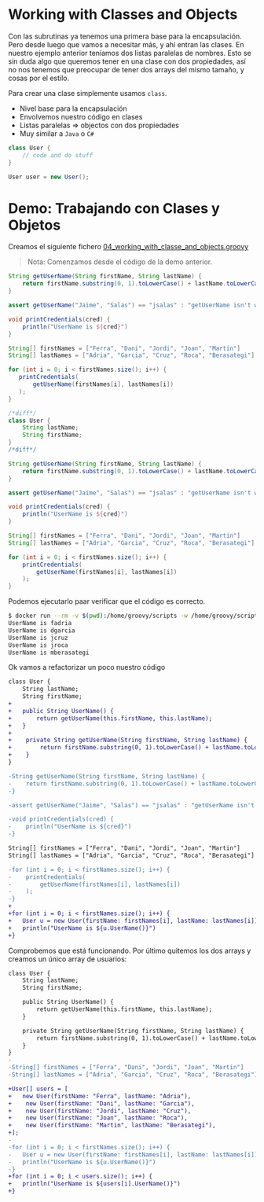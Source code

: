 # Working with Classes and Objects

Con las subrutinas ya tenemos una primera base para la encapsulación. Pero desde luego que vamos a necesitar más, y ahí entran las clases. En nuestro ejemplo anterior teníamos dos listas paralelas de nombres. Esto se sin duda algo que queremos tener en una clase con dos propiedades, así no nos tenemos que preocupar de tener dos arrays del mismo tamaño, y cosas por el estilo.

Para crear una clase simplemente usamos `class`.

* Nivel base para la encapsulación
* Envolvemos nuestro código en clases
* Listas paralelas => objectos con dos propiedades 
* Muy similar a `Java` o `C#`

```groovy
class User {
    // code and do stuff
}

User user = new User();
```

# Demo: Trabajando con Clases y Objetos

Creamos el siguiente fichero [04_working_with_classe_and_objects.groovy](playground/04_working_with_classes_and_objects.groovy)

> Nota: Comenzamos desde el código de la demo anterior.

```groovy
String getUserName(String firstName, String lastName) {
    return firstName.substring(0, 1).toLowerCase() + lastName.toLowerCase();
}

assert getUserName("Jaime", "Salas") == "jsalas" : "getUserName isn't working";

void printCredentials(cred) {
    println("UserName is ${cred}")
}

String[] firstNames = ["Ferra", "Dani", "Jordi", "Joan", "Martin"]
String[] lastNames = ["Adria", "Garcia", "Cruz", "Roca", "Berasategi"]

for (int i = 0; i < firstNames.size(); i++) {
   printCredentials(
       getUserName(firstNames[i], lastNames[i])
   );
}
```

```groovy
/*diff*/
class User {
    String lastName;
    String firstName;
}
/*diff*/

String getUserName(String firstName, String lastName) {
    return firstName.substring(0, 1).toLowerCase() + lastName.toLowerCase();
}

assert getUserName("Jaime", "Salas") == "jsalas" : "getUserName isn't working"

void printCredentials(cred) {
    println("UserName is ${cred}")
}

String[] firstNames = ["Ferra", "Dani", "Jordi", "Joan", "Martin"]
String[] lastNames = ["Adria", "Garcia", "Cruz", "Roca", "Berasategi"]

for (int i = 0; i < firstNames.size(); i++) {
    printCredentials(
        getUserName(firstNames[i], lastNames[i])
    );
}
```

Podemos ejecutarlo paar verificar que el código es correcto.

```bash
$ docker run --rm -v $(pwd):/home/groovy/scripts -w /home/groovy/scripts groovy:latest groovy 04_working_with_classes_and_objects.groovy 
UserName is fadria
UserName is dgarcia
UserName is jcruz
UserName is jroca
UserName is mberasategi
```

Ok vamos a refactorizar un poco nuestro código

```diff
class User {
    String lastName;
    String firstName;
+
+   public String UserName() {
+       return getUserName(this.firstName, this.lastName);
+   }
+
+    private String getUserName(String firstName, String lastName) {
+        return firstName.substring(0, 1).toLowerCase() + lastName.toLowerCase();
+    }
}

-String getUserName(String firstName, String lastName) {
-    return firstName.substring(0, 1).toLowerCase() + lastName.toLowerCase();
-}

-assert getUserName("Jaime", "Salas") == "jsalas" : "getUserName isn't working"

-void printCredentials(cred) {
-    println("UserName is ${cred}")
-}

String[] firstNames = ["Ferra", "Dani", "Jordi", "Joan", "Martin"]
String[] lastNames = ["Adria", "Garcia", "Cruz", "Roca", "Berasategi"]

-for (int i = 0; i < firstNames.size(); i++) {
-    printCredentials(
-        getUserName(firstNames[i], lastNames[i])
-    );
-}
+
+for (int i = 0; i < firstNames.size(); i++) {
+   User u = new User(firstName: firstNames[i], lastName: lastNames[i]);
+   println("UserName is ${u.UserName()}")
+}

```

Comprobemos que está funcionando. Por último quitemos los dos arrays y creamos un único array de usuarios:

```diff
class User {
    String lastName;
    String firstName;

    public String UserName() {
        return getUserName(this.firstName, this.lastName);
    }

    private String getUserName(String firstName, String lastName) {
        return firstName.substring(0, 1).toLowerCase() + lastName.toLowerCase();
    }
}
-
-String[] firstNames = ["Ferra", "Dani", "Jordi", "Joan", "Martin"]
-String[] lastNames = ["Adria", "Garcia", "Cruz", "Roca", "Berasategi"]

+User[] users = [
+   new User(firstName: "Ferra", lastName: "Adria"),
+    new User(firstName: "Dani", lastName: "Garcia"),
+    new User(firstName: "Jordi", lastName: "Cruz"),
+    new User(firstName: "Joan", lastName: "Roca"),
+    new User(firstName: "Martin", lastName: "Berasategi"),
+];
-
-for (int i = 0; i < firstNames.size(); i++) {
-   User u = new User(firstName: firstNames[i], lastName: lastNames[i]);
-   println("UserName is ${u.UserName()}")
-}
+for (int i = 0; i < users.size(); i++) {
+   println("UserName is ${users[i].UserName()}")
+}
```